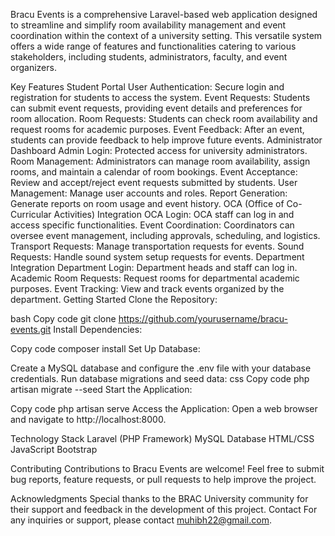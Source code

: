 Bracu Events is a comprehensive Laravel-based web application designed to streamline and simplify room availability management and event coordination within the context of a university setting. This versatile system offers a wide range of features and functionalities catering to various stakeholders, including students, administrators, faculty, and event organizers.

Key Features
Student Portal
User Authentication: Secure login and registration for students to access the system.
Event Requests: Students can submit event requests, providing event details and preferences for room allocation.
Room Requests: Students can check room availability and request rooms for academic purposes.
Event Feedback: After an event, students can provide feedback to help improve future events.
Administrator Dashboard
Admin Login: Protected access for university administrators.
Room Management: Administrators can manage room availability, assign rooms, and maintain a calendar of room bookings.
Event Acceptance: Review and accept/reject event requests submitted by students.
User Management: Manage user accounts and roles.
Report Generation: Generate reports on room usage and event history.
OCA (Office of Co-Curricular Activities) Integration
OCA Login: OCA staff can log in and access specific functionalities.
Event Coordination: Coordinators can oversee event management, including approvals, scheduling, and logistics.
Transport Requests: Manage transportation requests for events.
Sound Requests: Handle sound system setup requests for events.
Department Integration
Department Login: Department heads and staff can log in.
Academic Room Requests: Request rooms for departmental academic purposes.
Event Tracking: View and track events organized by the department.
Getting Started
Clone the Repository:

bash
Copy code
git clone https://github.com/yourusername/bracu-events.git
Install Dependencies:

Copy code
composer install
Set Up Database:

Create a MySQL database and configure the .env file with your database credentials.
Run database migrations and seed data:
css
Copy code
php artisan migrate --seed
Start the Application:

Copy code
php artisan serve
Access the Application:
Open a web browser and navigate to http://localhost:8000.

Technology Stack
Laravel (PHP Framework)
MySQL Database
HTML/CSS
JavaScript
Bootstrap

Contributing
Contributions to Bracu Events are welcome! Feel free to submit bug reports, feature requests, or pull requests to help improve the project.


Acknowledgments
Special thanks to the BRAC University community for their support and feedback in the development of this project.
Contact
For any inquiries or support, please contact muhibh22@gmail.com.
